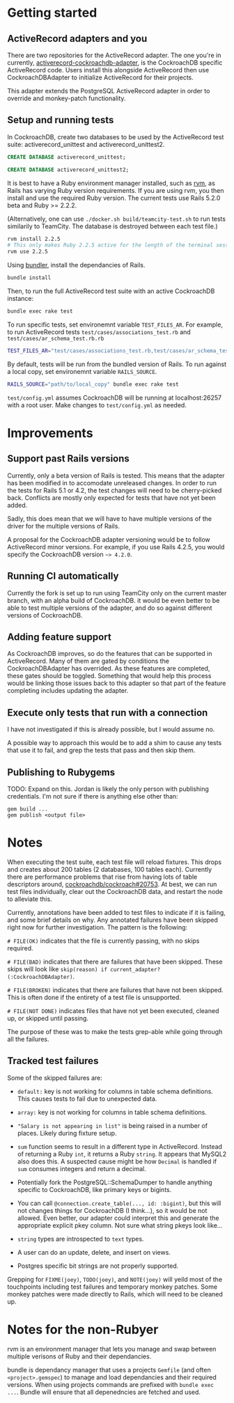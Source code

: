 # Getting started


## ActiveRecord adapters and you

There are two repositories for the ActiveRecord adapter. The one you're in
currently, [activerecord-cockroachdb-adapter], is the CockroachDB specific
ActiveRecord code. Users install this alongside ActiveRecord then use
CockroachDBAdapter to initialize ActiveRecord for their projects.

This adapter extends the PostgreSQL ActiveRecord adapter in order to
override and monkey-patch functionality.

[activerecord-cockroachdb-adapter]: https://github.com/cockroachdb/activerecord-cockroachdb-adapter/

## Setup and running tests

In CockroachDB, create two databases to be used by the ActiveRecord test suite:
activerecord_unittest and activerecord_unittest2.

```sql
CREATE DATABASE activerecord_unittest;

CREATE DATABASE activerecord_unittest2;
```

It is best to have a Ruby environment manager installed, such as
[rvm](https://rvm.io/), as Rails has varying Ruby version requirements.
If you are using rvm, you then install and use the required Ruby
version.  The current tests use Rails 5.2.0 beta and Ruby >= 2.2.2.

(Alternatively, one can use `./docker.sh build/teamcity-test.sh` to run
tests similarily to TeamCity. The database is destroyed between each
test file.)


```bash
rvm install 2.2.5
# This only makes Ruby 2.2.5 active for the length of the terminal session.
rvm use 2.2.5
```

Using [bundler](http://bundler.io/), install the dependancies of Rails.

```bash
bundle install
```

Then, to run the full ActiveRecord test suite with an active CockroachDB instance:

```bash
bundle exec rake test
```

To run specific tests, set environemnt variable `TEST_FILES_AR`. For example, to run ActiveRecord tests `test/cases/associations_test.rb` and `test/cases/ar_schema_test.rb.rb`

```bash
TEST_FILES_AR="test/cases/associations_test.rb,test/cases/ar_schema_test.rb" bundle exec rake test
```

By default, tests will be run from the bundled version of Rails. To run against a local copy, set environemnt variable `RAILS_SOURCE`.

```bash
RAILS_SOURCE="path/to/local_copy" bundle exec rake test
```

`test/config.yml` assumes CockroachDB will be running at localhost:26257 with a root user. Make changes to `test/config.yml` as needed.

# Improvements


## Support past Rails versions

Currently, only a beta version of Rails is tested. This means that the
adapter has been modified in to accomodate unreleased changes. In order
to run the tests for Rails 5.1 or 4.2, the test changes will need to be
cherry-picked back. Conflicts are mostly only expected for tests that
have not yet been added.

Sadly, this does mean that we will have to have multiple versions of the
driver for the multiple versions of Rails.

A proposal for the CockroachDB adapter versioning would be to follow
ActiveRecord minor versions. For example, if you use Rails 4.2.5, you
would specify the CockroachDB version `~> 4.2.0`.


## Running CI automatically

Currently the fork is set up to run using TeamCity only on the current
master branch, with an alpha build of CockroachDB. it would be even
better to be able to test multiple versions of the adapter, and do so
against different versions of CockroachDB.


## Adding feature support

As CockroachDB improves, so do the features that can be supported in
ActiveRecord. Many of them are gated by conditions the
CockroachDBAdapter has overrided. As these features are completed, these
gates should be toggled. Something that would help this process would be
linking those issues back to this adapter so that part of the feature
completing includes updating the adapter.


## Execute only tests that run with a connection

I have not investigated if this is already possible, but I would assume
no.

A possible way to approach this would be to add a shim to cause any
tests that use it to fail, and grep the tests that pass and then skip
them.

## Publishing to Rubygems

TODO: Expand on this. Jordan is likely the only person with publishing
credentials. I'm not sure if there is anything else other than:

```
gem build ...
gem publish <output file>
```


# Notes

When executing the test suite, each test file will reload fixtures. This
drops and creates about 200 tables (2 databases, 100 tables each).
Currently there are performance problems that rise from having lots of
table descriptors around, [cockroachdb/cockroach#20753]. At best, we can
run test files individually, clear out the CockroachDB data, and restart
the node to alleviate this.

Currently, annotations have been added to test files to indicate if it
is failing, and some brief details on why. Any annotated failures have
been skipped right now for further investigation. The pattern is the
following:

`# FILE(OK)` indicates that the file is currently passing, with no skips
required.

`# FILE(BAD)` indicates that there are failures that have been skipped.
These skips will look like `skip(reason) if current_adapter?(:CockroachDBAdapter)`.

`# FILE(BROKEN)` indicates that there are failures that have not been
skipped. This is often done if the entirety of a test file is
unsupported.

`# FILE(NOT DONE)` indicates files that have not yet been executed,
cleaned up, or skipped until passing.

The purpose of these was to make the tests grep-able while going through
all the failures.


[cockroachdb/cockroach#20753]: https://github.com/cockroachdb/cockroach/issues/20753#issuecomment-352810425


## Tracked test failures

Some of the skipped failures are:

- `default:` key is not working for columns in table schema
  definitions. This causes tests to fail due to unexpected data.

- `array:` key is not working for columns in table schema definitions.

- `"Salary is not appearing in list"` is being raised in a number of
  places. Likely during fixture setup.

- `sum` function seems to result in a different type in ActiveRecord.
  Instead of returning a Ruby `int`, it returns a Ruby `string`. It
  appears that MySQL2 also does this. A suspected cause might be how
  `Decimal` is handled if `sum` consumes integers and return a
  decimal.

- Potentially fork the PostgreSQL::SchemaDumper to handle anything
  specific to CockroachDB, like primary keys or bigints.

- You can call `@connection.create_table(..., id: :bigint)`, but this
  will not changes things for CockroachDB (I think...), so it would be
  not allowed. Even better, our adapter could interpret this and
  generate the appropriate explicit pkey column. Not sure what string
  pkeys look like...

- `string` types are introspected to `text` types.

- A user can do an update, delete, and insert on views.

- Postgres specific bit strings are not properly supported.

Grepping for `FIXME(joey)`, `TODO(joey)`, and `NOTE(joey)` will yeild
most of the touchpoints including test failures and temporary monkey
patches. Some monkey patches were made directly to Rails, which will
need to be cleaned up.


# Notes for the non-Rubyer

rvm is an environment manager that lets you manage and swap between
multiple verisons of Ruby and their dependancies.

bundle is dependancy manager that uses a projects `Gemfile` (and often
`<project>.gemspec`) to manage and load dependancies and their required
versions. When using projects commands are prefixed with
`bundle exec ...`. Bundle will ensure that all depenedncies are fetched
and used.
